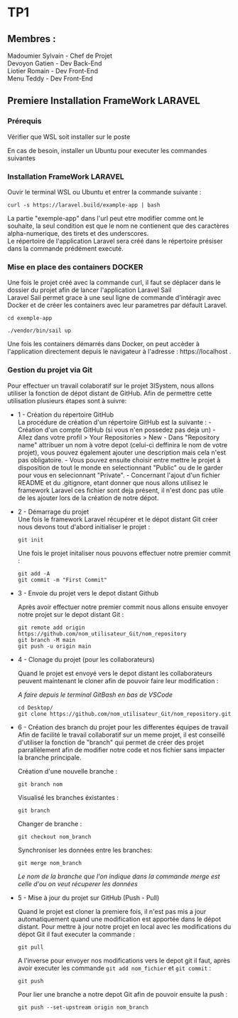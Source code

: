 # TP1

## Membres :


Madoumier Sylvain - Chef de Projet<br/>
Devoyon Gatien - Dev Back-End<br/>
Liotier Romain - Dev Front-End<br/>
Menu Teddy - Dev Front-End<br/>


## Premiere Installation FrameWork LARAVEL

### Prérequis


Vérifier que WSL soit installer sur le poste 

En cas de besoin, installer un Ubuntu pour executer les commandes suivantes


### Installation FrameWork LARAVEL


Ouvir le terminal WSL ou Ubuntu et entrer la commande suivante :


```
curl -s https://laravel.build/example-app | bash
```

La partie "exemple-app" dans l'url peut etre modifier comme ont le souhaite, la seul condition est que le nom ne contienent que des caractères alpha-numerique, des tirets et des underscores.<br/>
Le répertoire de l'application Laravel sera créé dans le répertoire présiser dans la commande prédément executé.


### Mise en place des containers DOCKER


Une fois le projet créé avec la commande curl,
il faut se déplacer dans le dossier du projet afin de lancer l'application Laravel Sail<br/>
Laravel Sail permet grace à une seul ligne de commande d'intéragir avec Docker et de créer les containers avec leur parametres par défault Laravel.


```
cd exemple-app

./vendor/bin/sail up
```


Une fois les containers démarrés dans Docker, on peut accèder à l'application directement depuis le navigateur à l'adresse : https://localhost .



### Gestion du projet via Git

Pour effectuer un travail colaboratif sur le projet 3ISystem, nous allons utiliser la fonction de dépot distant de GitHub.
Afin de permettre cette utilisation plusieurs étapes sont à suivre:

* 1 - Création du répertoire GitHub<br/>
    La procédure de création d'un répertoire GitHub est la suivante :
        - Création d'un compte GitHub (si vous n'en possedez pas deja un)
        - Allez dans votre profil > Your Repositories > New
        - Dans "Repository name" attribuer un nom à votre depot (celui-ci deffinira le nom de votre projet), vous pouvez également ajouter une description mais cela n'est pas obligatoire.
        - Vous pouvez ensuite choisir entre mettre le projet à disposition de tout le monde en selectionnant "Public" ou de le garder pour vous en selecionnant "Private".
        - Concernant l'ajout d'un fichier README et du .gitignore, etant donner que nous allons utilisez le framework Laravel ces fichier sont deja présent, il n'est donc pas utile de les ajouter lors de la création de notre dépot.

* 2 - Démarrage du projet <br/>
    Une fois le framework Laravel récupérer et le dépot distant Git créer nous devons tout d'abord initialiser le projet :
    ```
    git init
    ```

    Une fois le projet initaliser nous pouvons effectuer notre premier commit :
    ```
    git add -A
    git commit -m "First Commit"
    ```

* 3 - Envoie du projet vers le depot distant Github<br/>

    Après avoir effectuer notre premier commit nous allons ensuite envoyer notre projet sur le depot distant Git :
    ```
    git remote add origin https://github.com/nom_utilisateur_Git/nom_repository
    git branch -M main
    git push -u origin main
    ```
* 4 - Clonage du projet (pour les collaborateurs)<br/>

    Quand le projet est envoyé vers le depot distant les collaborateurs peuvent maintenant le cloner afin de pouvoir faire leur modification :

    _A faire depuis le terminal GitBash en bas de VSCode_
    ```
    cd Desktop/
    git clone https://github.com/nom_utilisateur_Git/nom_repository.git
    ```

* 6 - Création des branch du projet pour les differentes équipes de travail<br/>
    Afin de facilité le travail collaboratif sur un meme projet, il est conseillé d'utiliser la fonction de "branch" qui permet de créer des projet parrallèlement afin de modifier notre code et nos fichier sans impacter la branche principale.

    Création d'une nouvelle branche :
    ```
    git branch nom
    ```

    Visualisé les branches éxistantes :
    ```
    git branch
    ```

    Changer de branche :
    ```
    git checkout nom_branch
    ```

    Synchroniser les données entre les branches:
    ```
    git merge nom_branch
    ```
    _Le nom de la branche que l'on indique dans la commande merge est celle d'ou on veut récuperer les données_

* 5 - Mise à jour du projet sur GitHub (Push - Pull)<br/>

    Quand le projet est cloner la premiere fois, il n'est pas mis a jour automatiquement quand une modification est apportée dans le dépot distant.
    Pour mettre à jour notre projet en local avec les modifications du dépot Git il faut executer la commande :
    ```
    git pull
    ```

    A l'inverse pour envoyer nos modifications vers le depot git il faut, après avoir executer les commande ```git add nom_fichier``` et ```git commit``` :
    ```
    git push
    ```

    Pour lier une branche a notre depot Git afin de pouvoir ensuite la push :
    
    ```
    git push --set-upstream origin nom_branch
    ```